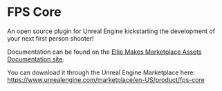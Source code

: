 # FPS Core
An open source plugin for Unreal Engine kickstarting the development of your next first person shooter!

Documentation can be found on the [Ellie Makes Marketplace Assets Documentation site](https://emmadocs.dev).

You can download it through the Unreal Engine Marketplace here: https://www.unrealengine.com/marketplace/en-US/product/fps-core
